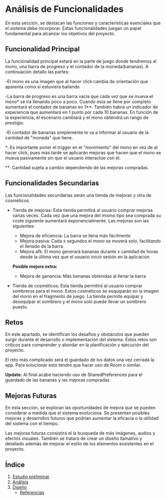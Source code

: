 # Análisis de Funcionalidades

En esta sección, se destacan las funciones y características esenciales que el sistema debe incorporar. Estas funcionalidades juegan un papel fundamental para alcanzar los objetivos del proyecto.

## Funcionalidad Principal

La funcionalidad principal estará en la parte de juego donde tendremos al mono, una barra de progreso y el contador de la moneda(bananas). A continuación detallo las partes:

-El mono es una imagen que al hacer click cambia de orientación que aparenta como si estuviera bailando

-La barra de progreso es una barra vacía que cada vez que se mueva el mono* se irá llenando poco a poco. Cuando esta se llene por completo aumentará el contador de bananas en 1**. También habrá un indicador de experiencia que aumentará en 1 punto por cada 10 bananas. En función de la experiencia, el escenario cambiará y el mono obtendrá un rango de prestigio.

-El contador de bananas simplemente le va a informar al usuario de la cantidad de "moneda" que tiene.

*: Es importante poner el trigger en el "movimiento" del mono en vez de al hacer click, pues más tarde se aplicarán mejoras que hacen que el mono se mueva pasivamente sin que el usuario interactúe con él.

**: Cantidad sujeta a cambio dependiendo de las mejoras compradas.

## Funcionalidades Secundarias

Las funcionalidades secundarias serán una tienda de mejoras y otra de cosméticos.

* Tienda de mejoras: Esta tienda permitirá al usuario comprar mejoras varias veces. Cada vez que una mejora del mismo tipo sea comprada su coste siguiente aumentará exponencialmente. Las mejoras son las siguientes:

    - Mejora de eficiencia: La barra se llena más fácilmente
    - Mejora pasiva: Cada x segundos el mono se moverá solo, facilitando el llenado de la barra
    - Mejora afk: El mono generará bananas durante x cantidad de horas desde la última vez que el usuario inició sesión en la aplicación

    **Posible mejora extra:** 
    - Mejora de ganancia: Más bananas obtenidas al llenar la barra


* Tienda de cosméticos: Esta tienda permitirá al usuario comprar sombreros para el mono. Estos cosméticos se esquiparán en la imagen del mono en el fragmento de juego. La tienda permite equipar y desequipar el sombrero y el mono solo puede llevar un sombrero puesto.

## Retos

En este apartado, se identifican los desafíos y obstáculos que pueden surgir durante el desarrollo o implementación del sistema. Estos retos son críticos para comprender y abordar en la planificación y ejecución del proyecto.

El reto más complicado será el guardado de los datos una vez cerrada la app. Para solucionar esto tendré que hacer uso de Room o similar.

**Update:** Al final acabé haciendo uso de SharedPreferences para el guardado de las bananas y las mejoras compradas.


## Mejoras Futuras

En esta sección, se exploran las oportunidades de mejora que se pueden considerar a medida que el sistema evoluciona. Se presentan posibles mejoras y desarrollos futuros que podrían aumentar la eficacia o la utilidad del sistema con el tiempo.

Las mejoras futuras consistirá el la busqueda de más imágenes, audios y efectos visuales. También se tratará de crear un diseño llamativo y detallado además de mejorar el estilo de los elementos exsistentes en el proyecto.

## Índice

1. [Estudio preliminar](doc/1.descripcion.md)
2. [Análisis](doc/2.analisis.md)
3. [Diseño](doc/3.disenho.md)
   - [Referencias](doc/referencias.md)